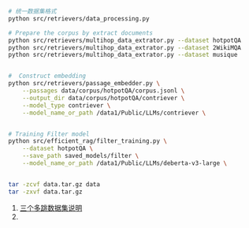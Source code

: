 ```bash        
# 统一数据集格式
python src/retrievers/data_processing.py

# Prepare the corpus by extract documents 
python src/retrievers/multihop_data_extrator.py --dataset hotpotQA
python src/retrievers/multihop_data_extrator.py --dataset 2WikiMQA
python src/retrievers/multihop_data_extrator.py --dataset musique


#  Construct embedding
python src/retrievers/passage_embedder.py \
    --passages data/corpus/hotpotQA/corpus.jsonl \
    --output_dir data/corpus/hotpotQA/contriever \
    --model_type contriever \
    --model_name_or_path /data1/Public/LLMs/contriever \


# Training Filter model
python src/efficient_rag/filter_training.py \
    --dataset hotpotQA \
    --save_path saved_models/filter \
    --model_name_or_path /data1/Public/LLMs/deberta-v3-large \   


tar -zcvf data.tar.gz data
tar -zxvf data.tar.gz

```

1. [三个多跳数据集说明](https://jibinquan.github.io/posts/%E4%B8%89%E5%A4%A7%E5%A4%9A%E8%B7%B3qa%E6%95%B0%E6%8D%AE%E9%9B%86/#musique%E9%80%9A%E8%BF%87%E5%8D%95%E8%B7%B3%E9%97%AE%E9%A2%98%E7%BB%84%E5%90%88%E6%9E%84%E5%BB%BA%E7%9A%84%E5%A4%9A%E8%B7%B3%E9%97%AE%E9%A2%98)
2. 